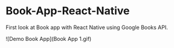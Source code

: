 # Book-App-React-Native
First look at Book app with React Native using Google Books API.

![Demo Book App](Book App 1.gif)

